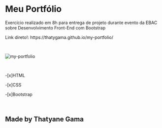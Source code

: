 
<h1>Meu Portfólio</h1>

<p>Exercício realizado em 8h para entrega de projeto durante evento da EBAC sobre Desenvolvimento Front-End com Bootstrap</p>

<p>Link direto!: https://thatygama.github.io/my-portfolio/</p>
<br>

![my-portfolio](https://user-images.githubusercontent.com/90471309/135501932-8011d0cb-5fb6-4363-ae81-073d70f4512a.gif)

<br>
<p>-[x]HTML</p>
<p>-[x]CSS</p>
<p>-[x]Bootstrap</p>

<br>
<h2>Made by Thatyane Gama</h2>
